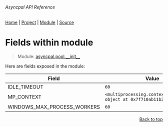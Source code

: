 ###### Asyncpal API Reference
[Home](/docs/api/README.md) | [Project](/README.md) | [Module](/docs/api/modules/asyncpal/pool/__init__/README.md) | [Source](/asyncpal/pool/__init__.py)

# Fields within module
> Module: [asyncpal.pool.\_\_init\_\_](/docs/api/modules/asyncpal/pool/__init__/README.md)

Here are fields exposed in the module:

| Field | Value |
| --- | --- |
| IDLE\_TIMEOUT | `60` |
| MP\_CONTEXT | `<multiprocessing.context.SpawnContext object at 0x7f710ab11b20>` |
| WINDOWS\_MAX\_PROCESS\_WORKERS | `60` |

<p align="right"><a href="#asyncpal-api-reference">Back to top</a></p>
